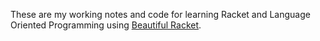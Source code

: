 These are my working notes and code for learning Racket and Language Oriented Programming using [Beautiful Racket](https://beautifulracket.com/).
